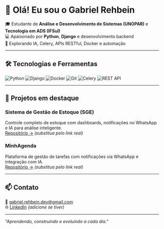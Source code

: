 # 👋 Olá! Eu sou o Gabriel Rehbein

🎓 Estudante de **Análise e Desenvolvimento de Sistemas (UNOPAR)** e **Tecnologia em ADS (IFSul)**  
💻 Apaixonado por **Python**, **Django** e desenvolvimento backend  
🚀 Explorando IA, Celery, APIs RESTful, Docker e automação  

---

## 🛠 Tecnologias e Ferramentas

![Python](https://img.shields.io/badge/-Python-3776AB?style=for-the-badge&logo=python&logoColor=white)
![Django](https://img.shields.io/badge/-Django-092E20?style=for-the-badge&logo=django&logoColor=white)
![Docker](https://img.shields.io/badge/-Docker-2496ED?style=for-the-badge&logo=docker&logoColor=white)
![Git](https://img.shields.io/badge/-Git-F05032?style=for-the-badge&logo=git&logoColor=white)
![Celery](https://img.shields.io/badge/-Celery-4B8BBE?style=for-the-badge&logo=python&logoColor=white)
![REST API](https://img.shields.io/badge/-REST_API-0088CC?style=for-the-badge&logo=swagger&logoColor=white)

---

## 📂 Projetos em destaque

### Sistema de Gestão de Estoque (SGE)  
Controle completo de estoque com dashboards, notificações no WhatsApp e IA para análise inteligente.  
[Repositório →](https://github.com/seu_usuario/sge) *(substitua pelo link real)*

### MinhAgenda  
Plataforma de gestão de tarefas com notificações via WhatsApp e integração com IA.  
[Repositório →](https://github.com/seu_usuario/minhagenda) *(substitua pelo link real)*

---

## 📫 Contato

📧 gabriel.rehbein.dev@gmail.com  
🌐 [LinkedIn](https://www.linkedin.com/in/gabrielrehbein) *(adicione se tiver)*  

---

*“Aprendendo, construindo e evoluindo a cada dia.”*
